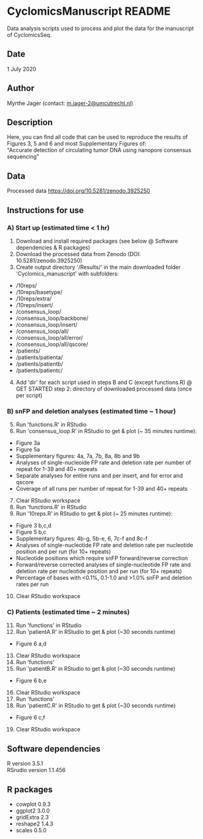# CyclomicsManuscript README
Data analysis scripts used to process and plot the data for the manuscript of CyclomicsSeq.

## Date
1 July 2020 <br />

## Author
Myrthe Jager (contact: m.jager-2@umcutrecht.nl) <br />

## Description
Here, you can find all code that can be used to reproduce the results of Figures 3, 5 and 6 and most Supplementary Figures of: <br />
"Accurate detection of circulating tumor DNA using nanopore consensus sequencing"

## Data
Processed data https://doi.org/10.5281/zenodo.3925250


## Instructions for use

### A) Start up (estimated time < 1 hr)
1. Download and install required packages (see below @ Software dependencies & R packages)
2. Download the processed data from Zenodo (DOI: 10.5281/zenodo.3925250)
3. Create output directory '/Results/' in the main downloaded folder 'Cyclomics_manuscript' with subfolders:
- /10reps/
- /10reps/basetype/
- /10reps/extra/
- /10reps/insert/
- /consensus_loop/
- /consensus_loop/backbone/
- /consensus_loop/insert/
- /consensus_loop/all/
- /consensus_loop/all/error/
- /consensus_loop/all/qscore/
- /patients/
- /patients/patienta/
- /patients/patientb/
- /patients/patientc/
4. Add 'dir' for each script used in steps B and C (except functions.R) @ GET STARTED step 2: directory of downloaded processed data (once per script) 

### B) snFP and deletion analyses (estimated time ~ 1 hour)
5. Run 'functions.R' in RStudio 
6. Run 'consensus_loop.R' in RStudio to get & plot (~ 35 minutes runtime): 
- Figure 3a
- Figure 5a
- Supplementary figures: 4a, 7a, 7b, 8a, 8b and 9b
- Analyses of single-nucleoide FP rate and deletion rate per number of repeat for 1-39 and 40+ repeats
- Separate analyses for entire runs and per insert, and for error and qscore
- Coverage of all runs per number of repeat for 1-39 and 40+ repeats
7. Clear RStudio workspace
8. Run 'functions.R' in RStudio
9. Run '10reps.R' in RStudio to get & plot (~ 25 minutes runtime): 
- Figure 3 b,c,d
- Figure 5 b,c
- Supplementary figures: 4b-g, 5b-e, 6, 7c-f and 8c-f
- Analyses of single-nucleotide FP rate and deletion rate per nucleotide position and per run (for 10+ repeats)
- Nucleotide positions which require snFP forward/reverse correction
- Forward/reverse corrected analyses of single-nucleotide FP rate and deletion rate per nucleotide position and per run (for 10+ repeats)
- Percentage of bases with <0.1%, 0.1-1.0 and >1.0% snFP and deletion rates per run
10. Clear RStudio workspace

### C) Patients (estimated time ~ 2 minutes)
11. Run 'functions' in RStudio 
12. Run 'patientA.R' in RStudio to get & plot (~30 seconds runtime)
- Figure 6 a,d
13. Clear RStudio workspace
14. Run 'functions'
15. Run 'patientB.R' in RStudio to get & plot (~30 seconds runtime)
- Figure 6 b,e
16. Clear RStudio workspace
17. Run 'functions'
18. Run 'patientC.R' in RStudio to get & plot (~30 seconds runtime)
- Figure 6 c,f
19. Clear RStudio workspace


## Software dependencies
R version 3.5.1<br />
RSrudio version 1.1.456 <br />


## R packages
- cowplot	0.9.3
- ggplot2	3.0.0
- gridExtra	2.3
- reshape2	1.4.3
- scales	0.5.0
